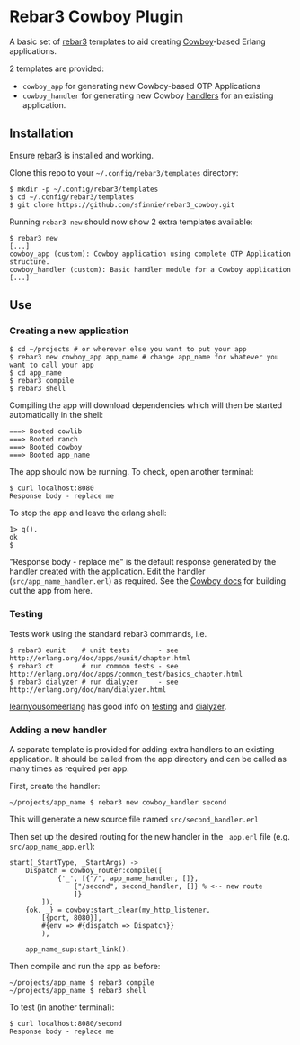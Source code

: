 # Rebar3 Cowboy Plugin

A basic set of [rebar3](https://www.rebar3.org) templates to aid creating [Cowboy](https://ninenines.eu/docs/en/cowboy/2.6/guide/)-based Erlang applications.

2 templates are provided: 

* `cowboy_app` for generating new Cowboy-based OTP Applications
* `cowboy_handler` for generating new Cowboy [handlers](https://ninenines.eu/docs/en/cowboy/2.6/guide/handlers/) for an existing application.

## Installation

Ensure [rebar3](https://www.rebar3.org) is installed and working.

Clone this repo to your `~/.config/rebar3/templates` directory:

	$ mkdir -p ~/.config/rebar3/templates
	$ cd ~/.config/rebar3/templates
	$ git clone https://github.com/sfinnie/rebar3_cowboy.git

Running `rebar3 new` should now show 2 extra templates available:

	$ rebar3 new
	[...]
	cowboy_app (custom): Cowboy application using complete OTP Application structure.
	cowboy_handler (custom): Basic handler module for a Cowboy application
	[...]

## Use

### Creating a new application

	$ cd ~/projects # or wherever else you want to put your app
	$ rebar3 new cowboy_app app_name # change app_name for whatever you want to call your app
	$ cd app_name
	$ rebar3 compile
	$ rebar3 shell

Compiling the app will download dependencies which will then be started automatically in the shell:

	===> Booted cowlib
	===> Booted ranch
	===> Booted cowboy
	===> Booted app_name

The app should now be running. To check, open another terminal:

	$ curl localhost:8080
	Response body - replace me

To stop the app and leave the erlang shell:

	1> q().
	ok
	$ 
"Response body - replace me" is the default response generated by the handler created with the application.  Edit the handler (`src/app_name_handler.erl`) as required.  See the [Cowboy docs](https://ninenines.eu/docs/en/cowboy/2.6/guide/) for building out the app from here.

### Testing

Tests work using the standard rebar3 commands, i.e.

	$ rebar3 eunit    # unit tests       - see http://erlang.org/doc/apps/eunit/chapter.html
	$ rebar3 ct       # run common tests - see http://erlang.org/doc/apps/common_test/basics_chapter.html
	$ rebar3 dialyzer # run dialyzer     - see http://erlang.org/doc/man/dialyzer.html

[learnyousomeerlang](https://learnyousomeerlang.com/) has good info on [testing](https://learnyousomeerlang.com/eunit) and [dialyzer](https://learnyousomeerlang.com/dialyzer).
 
### Adding a new handler

A separate template is provided for adding extra handlers to an existing application.  It should be called from the app directory and can be called as many times as required per app.

First, create the handler: 

	~/projects/app_name $ rebar3 new cowboy_handler second

This will generate a new source file named `src/second_handler.erl`

Then set up the desired routing for the new handler in the `_app.erl` file (e.g. `src/app_name_app.erl`): 

	start(_StartType, _StartArgs) ->
		Dispatch = cowboy_router:compile([
				{'_', [{"/", app_name_handler, []},
					{"/second", second_handler, []} % <-- new route
					]}
			]),
		{ok, _} = cowboy:start_clear(my_http_listener,
			[{port, 8080}],
			#{env => #{dispatch => Dispatch}}
			),

		app_name_sup:start_link().

Then compile and run the app as before:

	~/projects/app_name $ rebar3 compile
	~/projects/app_name $ rebar3 shell

To test (in another terminal):

	$ curl localhost:8080/second
	Response body - replace me


